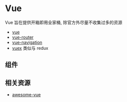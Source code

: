 # Vue

Vue 旨在提供开箱即用全家桶, 除官方外尽量不收集过多的资源

- [vue](https://cn.vuejs.orghttps://cn.vuejs.org)
- [vue-router](https://router.vuejs.org/zh/)
- [vue-navigation](https://github.com/zack24q/vue-navigation)
- [vuex](https://vuex.vuejs.org/zh/)  类似与 redux

## 组件

## 相关资源

- [awesome-vue](https://github.com/vuejs/awesome-vue)
